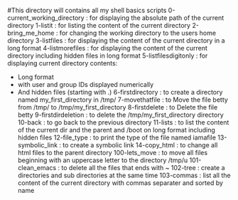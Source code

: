 #This directory will contains all my shell basics scripts
0-current_working_directory : for displaying the absolute path of the current directory
1-listit : for listing the content of the current directory
2-bring_me_home : for changing the working directory to the users home directory
3-listfiles : for displaying the content of the current directory in a long format
4-listmorefiles : for displaying the content of the current directory including hidden files in long format
5-listfilesdigitonly : for displaying current directory contents:
 - Long format
 - with user and group IDs displayed numerically
 - And hidden files (starting with .)
6-firstdirectory : to create a directory named my_first_directory in /tmp/
7-movethatfile : to Move the file betty from /tmp/ to /tmp/my_first_directory
8-firstdelete : to Delete the file betty
9-firstdirdeletion : to delete the /tmp/my_first_directory directory
10-back : to go back to the previous directory
11-lists : to list the content of the current dir and the parent and /boot on long format including hidden files
12-file_type : to print the type of the file named iamafile
13-symbolic_link : to create a symbolic link
14-copy_html : to change all html files to the parent directory
100-lets_move :  to move all files beginning with an uppercase letter to the directory /tmp/u
101-clean_emacs : to delete all the files that ends with ~
102-tree : create a directories and sub directories at the same time
103-commas : list all the content of the current directory with commas separater and sorted by name 
